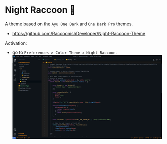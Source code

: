 # Night Raccoon 🦝

A theme based on the `Ayu One Dark` and `One Dark Pro` themes.

- https://github.com/RaccoonishDeveloper/Night-Raccoon-Theme

Activation:

- go to `Preferences > Color Theme > Night Raccoon`.
  ![Example](image.png)
